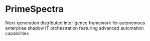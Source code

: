 # PrimeSpectra
Next-generation distributed intelligence framework for autonomous enterprise shadow IT orchestration featuring advanced automation capabilities
